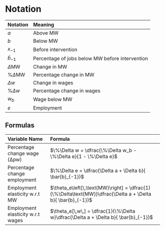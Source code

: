 # Notation

| Notation | Meaning |
|:---------|:--------|
| $a$ | Above MW |
| $b$ | Below MW |
| $x_{-1}$ | Before intervention |
| $\bar{b}_{-1}$ | Percentage of jobs below MW before intervention |
| $\Delta\text{MW}$ | Change in MW |
| $\%\Delta\text{MW}$ | Percentage change in MW |
| $\Delta w$ | Change in wages |
| $\%\Delta w$ | Percentage change in wages |
| $w_b$ | Wage below MW |
| $e$ | Employment |

## Formulas

| Variable Name | Formula |
|:--------------|:--------|
| Percentage change wage (Δpw) | $\%\Delta w = \dfrac{\%\Delta w_b - \%\Delta e}{1 - \%\Delta e}$ |
| Percentage change employment | $\%\Delta e = \dfrac{\Delta a + \Delta b}{ \bar{b}_{-1}}$ |
| Employment elasticity w.r.t MW | $\theta_e\left[\,\text{MW}\right] = \dfrac{1}{\%\Delta\text{MW}}\dfrac{\Delta a + \Delta b}{ \bar{b}_{-1}}$ |
| Employment elasticity w.r.t wages | $\theta_e[\,w\,] = \dfrac{1}{\%\Delta w}\dfrac{\Delta a + \Delta b}{ \bar{b}_{-1}}$ |
